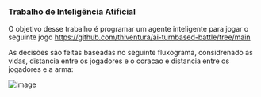 ### Trabalho de Inteligência Atificial 

O objetivo desse trabalho é  programar um agente inteligente para jogar o seguinte jogo https://github.com/thiventura/ai-turnbased-battle/tree/main

As decisões são feitas baseadas no seguinte fluxograma, considrenado as vidas, distancia entre os jogadores e o coracao e distancia entre os jogadores e a arma:

![image](https://github.com/GacAcassio/T2IA/assets/100379848/1a288da5-4678-4c49-9ad2-7879bda7a58b)



 
